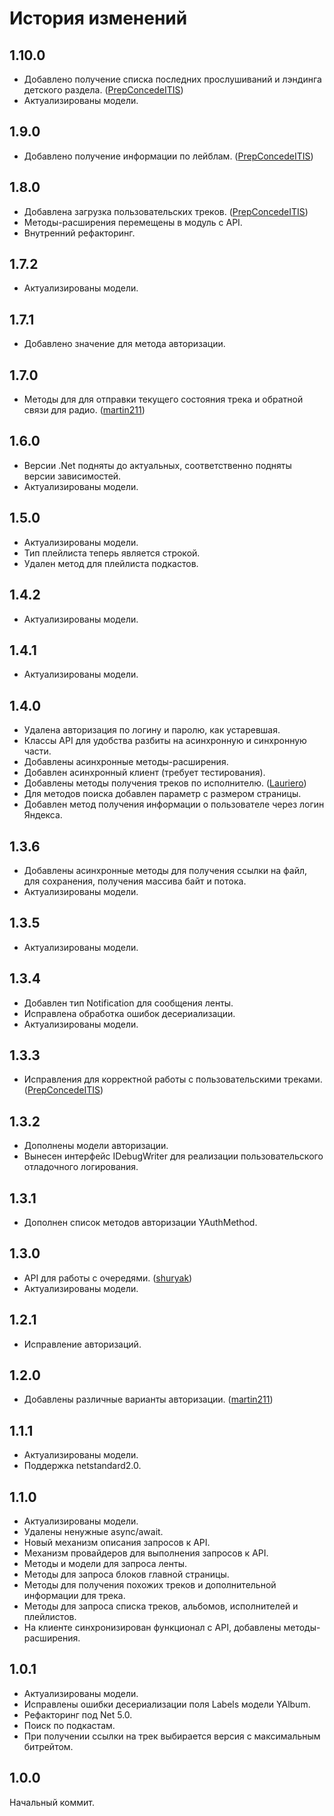 # История изменений

## 1.10.0
* Добавлено получение списка последних прослушиваний и лэндинга детского раздела. ([PrepConcedeITIS](https://github.com/PrepConcedeITIS))
* Актуализированы модели.
## 1.9.0
* Добавлено получение информации по лейблам. ([PrepConcedeITIS](https://github.com/PrepConcedeITIS))
## 1.8.0
* Добавлена загрузка пользовательских треков. ([PrepConcedeITIS](https://github.com/PrepConcedeITIS))
* Методы-расширения перемещены в модуль с API.
* Внутренний рефакторинг.
## 1.7.2
* Актуализированы модели.
## 1.7.1
* Добавлено значение для метода авторизации.
## 1.7.0
* Методы для для отправки текущего состояния трека и обратной связи для радио. ([martin211](https://github.com/martin211))
## 1.6.0
* Версии .Net подняты до актуальных, соответственно подняты версии зависимостей.
* Актуализированы модели.
## 1.5.0
* Актуализированы модели.
* Тип плейлиста теперь является строкой.
* Удален метод для плейлиста подкастов.
## 1.4.2
* Актуализированы модели.
## 1.4.1
* Актуализированы модели.
## 1.4.0
* Удалена авторизация по логину и паролю, как устаревшая.
* Классы API для удобства разбиты на асинхронную и синхронную части.
* Добавлены асинхронные методы-расширения.
* Добавлен асинхронный клиент (требует тестирования).
* Добавлены методы получения треков по исполнителю. ([Lauriero](https://github.com/Lauriero))
* Для методов поиска добавлен параметр с размером страницы.
* Добавлен метод получения информации о пользователе через логин Яндекса.
## 1.3.6
* Добавлены асинхронные методы для получения ссылки на файл, для сохранения, получения массива байт и потока.
* Актуализированы модели.
## 1.3.5
* Актуализированы модели.
## 1.3.4
* Добавлен тип Notification для сообщения ленты.
* Исправлена обработка ошибок десериализации.
* Актуализированы модели.
## 1.3.3
* Исправления для корректной работы с пользовательскими треками. ([PrepConcedeITIS](https://github.com/PrepConcedeITIS))
## 1.3.2
* Дополнены модели авторизации.
* Вынесен интерфейс IDebugWriter для реализации пользовательского отладочного логирования.
## 1.3.1
* Дополнен список методов авторизации YAuthMethod.
## 1.3.0
* API для работы c очередями. ([shuryak](https://github.com/shuryak))
* Актуализированы модели.
## 1.2.1
* Исправление авторизаций.
## 1.2.0
* Добавлены различные варианты авторизации. ([martin211](https://github.com/martin211))
## 1.1.1
* Актуализированы модели.
* Поддержка netstandard2.0.
## 1.1.0
* Актуализированы модели.
* Удалены ненужные async/await.
* Новый механизм описания запросов к API.
* Механизм провайдеров для выполнения запросов к API.
* Методы и модели для запроса ленты.
* Методы для запроса блоков главной страницы.
* Методы для получения похожих треков и дополнительной информации для трека.
* Методы для запроса списка треков, альбомов, исполнителей и плейлистов.
* На клиенте синхронизирован функционал с API, добавлены методы-расширения.
## 1.0.1
* Актуализированы модели.
* Исправлены ошибки десериализации поля Labels модели YAlbum.
* Рефакторинг под Net 5.0.
* Поиск по подкастам.
* При получении ссылки на трек выбирается версия с максимальным битрейтом.
## 1.0.0
Начальный коммит.
